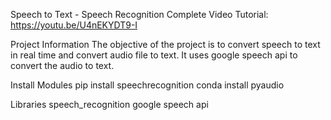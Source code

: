 
Speech to Text - Speech Recognition
Complete Video Tutorial: https://youtu.be/U4nEKYDT9-I

Project Information
The objective of the project is to convert speech to text in real time and convert audio file to text. It uses google speech api to convert the audio to text.

Install Modules
pip install speechrecognition conda install pyaudio

Libraries
speech_recognition
google speech api
